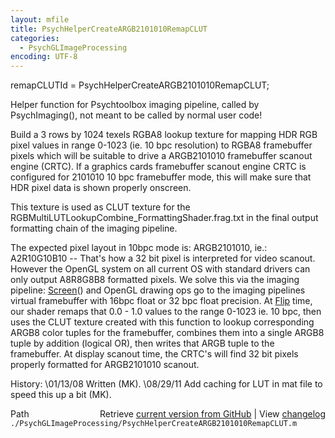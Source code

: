 ```yaml
---
layout: mfile
title: PsychHelperCreateARGB2101010RemapCLUT
categories:
  - PsychGLImageProcessing
encoding: UTF-8
---
```


remapCLUTId = PsychHelperCreateARGB2101010RemapCLUT;

Helper function for Psychtoolbox imaging pipeline, called by
PsychImaging(), not meant to be called by normal user code!

Build a 3 rows by 1024 texels RGBA8 lookup texture for mapping HDR RGB
pixel values in range 0-1023 (ie. 10 bpc resolution) to RGBA8 framebuffer
pixels which will be suitable to drive a ARGB2101010 framebuffer scanout
engine (CRTC). If a graphics cards framebuffer scanout engine CRTC is
configured for 2101010 10 bpc framebuffer mode, this will make sure that
HDR pixel data is shown properly onscreen.

This texture is used as CLUT texture for the
RGBMultiLUTLookupCombine\_FormattingShader.frag.txt in the final output
formatting chain of the imaging pipeline.

The expected pixel layout in 10bpc mode is: ARGB2101010, ie.:
A2R10G10B10 -- That's how a 32 bit pixel is interpreted for video
scanout. However the OpenGL system on all current OS with standard
drivers can only output A8R8G8B8 formatted pixels. We solve this via the
imaging pipeline: [Screen](/docs/Screen)() and OpenGL drawing ops go to the imaging
pipelines virtual framebuffer with 16bpc float or 32 bpc float precision.
At [Flip](/docs/Flip) time, our shader remaps that 0.0 - 1.0 values to the range 0-1023
ie. 10 bpc, then uses the CLUT texture created with this function to
lookup corresponding ARGB8 color tuples for the framebuffer, combines
them into a single ARGB8 tuple by addition (logical OR), then writes that
ARGB tuple to the framebuffer. At display scanout time, the CRTC's will
find 32 bit pixels properly formatted for ARGB2101010 scanout.

History:
\01/13/08  Written (MK).
\08/29/11  Add caching for LUT in mat file to speed this up a bit (MK).


<div class="code_header" style="text-align:right;">
  <span style="float:left;">Path&nbsp;&nbsp;</span> <span class="counter">Retrieve <a href=
  "https://raw.github.com/Psychtoolbox-3/Psychtoolbox-3/beta/./PsychGLImageProcessing/PsychHelperCreateARGB2101010RemapCLUT.m">current version from GitHub</a> | View <a href=
  "https://github.com/Psychtoolbox-3/Psychtoolbox-3/commits/beta/./PsychGLImageProcessing/PsychHelperCreateARGB2101010RemapCLUT.m">changelog</a></span>
</div>
<div class="code">
  <code>./PsychGLImageProcessing/PsychHelperCreateARGB2101010RemapCLUT.m</code>
</div>
